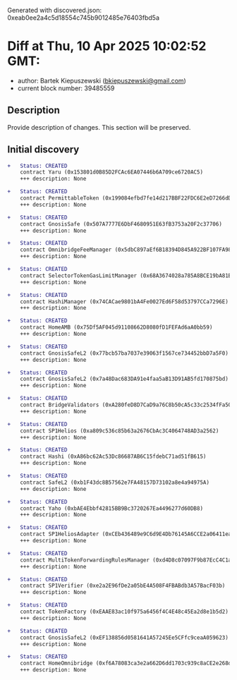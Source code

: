 Generated with discovered.json: 0xeab0ee2a4c5d18554c745b9012485e76403fbd5a

# Diff at Thu, 10 Apr 2025 10:02:52 GMT:

- author: Bartek Kiepuszewski (<bkiepuszewski@gmail.com>)
- current block number: 39485559

## Description

Provide description of changes. This section will be preserved.

## Initial discovery

```diff
+   Status: CREATED
    contract Yaru (0x153801d0B85D2FCAc6EA07446b6A709ce6720AC5)
    +++ description: None
```

```diff
+   Status: CREATED
    contract PermittableToken (0x199084efbd7fe14d217BBF22FDC6E2eD7266dDD4)
    +++ description: None
```

```diff
+   Status: CREATED
    contract GnosisSafe (0x507A7777E6DbF4680951E63fB3753a20F2c37706)
    +++ description: None
```

```diff
+   Status: CREATED
    contract OmnibridgeFeeManager (0x5dbC897aEf6B18394D845A922BF107FA98E3AC55)
    +++ description: None
```

```diff
+   Status: CREATED
    contract SelectorTokenGasLimitManager (0x68A3674028a785A8BCE19bA81B9ab7c9942BA3ED)
    +++ description: None
```

```diff
+   Status: CREATED
    contract HashiManager (0x74CACae9801bA4Fe0027Ed6F58d53797CCa7296E)
    +++ description: None
```

```diff
+   Status: CREATED
    contract HomeAMB (0x75Df5AF045d91108662D8080fD1FEFAd6aA0bb59)
    +++ description: None
```

```diff
+   Status: CREATED
    contract GnosisSafeL2 (0x77bcb57ba7037e39063f1567ce734452bbD7a5F0)
    +++ description: None
```

```diff
+   Status: CREATED
    contract GnosisSafeL2 (0x7a48Dac683DA91e4faa5aB13D91AB5fd170875bd)
    +++ description: None
```

```diff
+   Status: CREATED
    contract BridgeValidators (0xA280feD8D7CaD9a76C8b50cA5c33c2534fFa5008)
    +++ description: None
```

```diff
+   Status: CREATED
    contract SP1Helios (0xa809c536c85b63a2676CbAc3C4064748AD3a2562)
    +++ description: None
```

```diff
+   Status: CREATED
    contract Hashi (0xA86bc62Ac53Dc86687AB6C15fdebC71ad51fB615)
    +++ description: None
```

```diff
+   Status: CREATED
    contract SafeL2 (0xb1F43dc8B57562e7FA48157D73102a8e4a94975A)
    +++ description: None
```

```diff
+   Status: CREATED
    contract Yaho (0xbAE4Ebbf42815BB9Bc3720267Ea4496277d60DB8)
    +++ description: None
```

```diff
+   Status: CREATED
    contract SP1HeliosAdapter (0xCEb436489e9C6d9E4Db76145A6CCE2a06411ea0A)
    +++ description: None
```

```diff
+   Status: CREATED
    contract MultiTokenForwardingRulesManager (0xd4D8c07097F9b87EcC4C1a838C4b71DBebcd2286)
    +++ description: None
```

```diff
+   Status: CREATED
    contract SP1Verifier (0xe2a2E96fDe2a05bE4A508F4FBABdb3A57BacF03b)
    +++ description: None
```

```diff
+   Status: CREATED
    contract TokenFactory (0xEAAE83ac10f975a6456f4C4E48c45Ea2d8e1b5d2)
    +++ description: None
```

```diff
+   Status: CREATED
    contract GnosisSafeL2 (0xEF138856d0581641A57245Ee5CFfc9ceaA059623)
    +++ description: None
```

```diff
+   Status: CREATED
    contract HomeOmnibridge (0xf6A78083ca3e2a662D6dd1703c939c8aCE2e268d)
    +++ description: None
```
